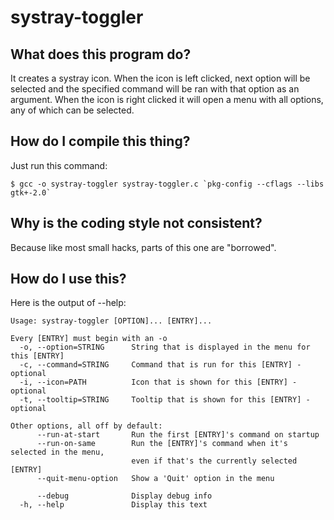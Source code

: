 # systray-toggler

## What does this program do?
It creates a systray icon. When the icon is left clicked, next option
will be selected and the specified command will be ran with that option
as an argument. When the icon is right clicked it will open a menu with
all options, any of which can be selected.

## How do I compile this thing?
Just run this command:

    $ gcc -o systray-toggler systray-toggler.c `pkg-config --cflags --libs gtk+-2.0`

## Why is the coding style not consistent?
Because like most small hacks, parts of this one are "borrowed".

## How do I use this?
Here is the output of --help:

```
Usage: systray-toggler [OPTION]... [ENTRY]...

Every [ENTRY] must begin with an -o
  -o, --option=STRING      String that is displayed in the menu for this [ENTRY]
  -c, --command=STRING     Command that is run for this [ENTRY] - optional
  -i, --icon=PATH          Icon that is shown for this [ENTRY] - optional
  -t, --tooltip=STRING     Tooltip that is shown for this [ENTRY] - optional

Other options, all off by default:
      --run-at-start       Run the first [ENTRY]'s command on startup
      --run-on-same        Run the [ENTRY]'s command when it's selected in the menu,
                           even if that's the currently selected [ENTRY]
      --quit-menu-option   Show a 'Quit' option in the menu

      --debug              Display debug info
  -h, --help               Display this text
```
